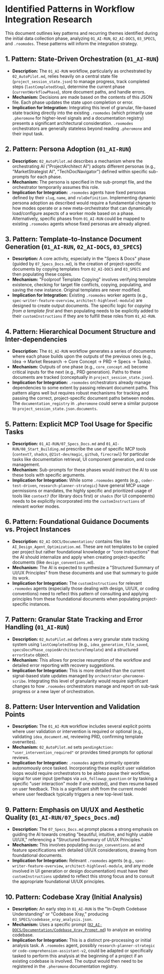 # Identified Patterns in Workflow Integration Research

This document outlines key patterns and recurring themes identified during the initial data collection phase, analyzing `01_AI-RUN`, `02_AI-DOCS`, `03_SPECS`, and `.roomodes`. These patterns will inform the integration strategy.

## 1. Pattern: State-Driven Orchestration (`01_AI-RUN`)

*   **Description:** The `01_AI-RUN` workflow, particularly as orchestrated by `02_AutoPilot.md`, relies heavily on a central state file (`project_session_state.json`) to manage progress, track completed steps (`lastCompletedStep`), determine the current phase (`currentWorkflowPhase`), store document paths, and handle errors.
*   **Mechanism:** Decisions are made based on the contents of this JSON file. Each phase updates the state upon completion or error.
*   **Implication for Integration:** Integrating this level of granular, file-based state tracking directly into the existing `.roomodes` (which primarily use `.pheromone` for higher-level signals and a documentation registry) presents a significant architectural consideration. `.roomodes` orchestrators are generally stateless beyond reading `.pheromone` and their input task.

## 2. Pattern: Persona Adoption (`01_AI-RUN`)

*   **Description:** `02_AutoPilot.md` describes a mechanism where the orchestrating AI ("ProjectArchitect AI") adopts different personas (e.g., "MarketStrategist AI", "TechDocNavigator") defined within specific sub-prompts for each phase.
*   **Mechanism:** The persona is specified in the sub-prompt file, and the orchestrator temporarily assumes this role.
*   **Implication for Integration:** `.roomodes` agents have fixed personas defined by their `slug`, `name`, and `roleDefinition`. Implementing dynamic persona adoption as described would require a fundamental change to how modes operate or a new meta-orchestrator that can dynamically load/configure aspects of a worker mode based on a phase. Alternatively, specific phases from `01_AI-RUN` could be mapped to existing `.roomodes` agents whose fixed personas are already aligned.

## 3. Pattern: Template-to-Instance Document Generation (`01_AI-RUN`, `02_AI-DOCS`, `03_SPECS`)

*   **Description:** A core activity, especially in the "Specs & Docs" phase (guided by `07_Specs_Docs.md`), is the creation of project-specific documents by copying templates from `02_AI-DOCS` and `03_SPECS` and then populating these copies.
*   **Mechanism:** "Foolproof Template Copying" involves verifying template existence, checking for target file conflicts, copying, populating, and saving the new instance. Original templates are never modified.
*   **Implication for Integration:** Existing `.roomodes` worker agents (e.g., `spec-writer-feature-overview`, `architect-highlevel-module`) are designed to create output documents. The specific logic for *copying from a template first* and then populating needs to be explicitly added to their `customInstructions` if they are to fulfill these roles from `01_AI-RUN`.

## 4. Pattern: Hierarchical Document Structure and Inter-dependencies

*   **Description:** The `01_AI-RUN` workflow generates a series of documents where each phase builds upon the outputs of the previous ones (e.g., Idea -> Market Research -> Core Concept -> PRD -> Specs -> Tasks).
*   **Mechanism:** Outputs of one phase (e.g., `core_concept.md`) become critical inputs for the next (e.g., PRD generation). Paths to these documents are tracked (conceptually in `project_session_state.json`).
*   **Implication for Integration:** `.roomodes` orchestrators already manage dependencies to some extent by passing relevant document paths. This pattern aligns well but requires robust mechanisms for tracking and passing the correct, project-specific document paths between modes. The `documentation_registry` in `.pheromone` could serve a similar purpose to `project_session_state.json.documents`.

## 5. Pattern: Explicit MCP Tool Usage for Specific Tasks

*   **Description:** `01_AI-RUN/07_Specs_Docs.md` and `01_AI-RUN/08_Start_Building.md` prescribe the use of specific MCP tools (`context7`, `shadcn`, `@21st-dev/magic`, `github`, `firecrawl`) for particular tasks like documentation retrieval, UI component generation, and code management.
*   **Mechanism:** Sub-prompts for these phases would instruct the AI to use these tools with specific arguments.
*   **Implication for Integration:** While some `.roomodes` agents (e.g., `coder-test-driven`, `research-planner-strategic`) have general MCP usage permissions or mandates, the highly specific and prioritized usage of tools like `context7` (for library docs first) or `shadcn` (for UI components) needs to be explicitly incorporated into the `customInstructions` of relevant worker modes.

## 6. Pattern: Foundational Guidance Documents vs. Project Instances

*   **Description:** `02_AI-DOCS/Documentation/` contains files like `AI_Design_Agent_Optimization.md`. These are not templates to be copied per project but rather foundational knowledge or "core instructions" that the AI should internalize and apply when creating project-specific documents (like `design_conventions.md`).
*   **Mechanism:** The AI is expected to synthesize a "Structured Summary of UI/UX Principles" from these documents and use that summary to guide its work.
*   **Implication for Integration:** The `customInstructions` for relevant `.roomodes` agents (especially those dealing with design, UI/UX, or coding conventions) need to reflect this pattern of consulting and applying principles from these foundational documents when populating project-specific instances.

## 7. Pattern: Granular State Tracking and Error Handling (`01_AI-RUN`)

*   **Description:** `02_AutoPilot.md` defines a very granular state tracking system using `lastCompletedStep` (e.g., `idea_generation_file_saved`, `specsDocsPhase_copiedArchitectureTemplate`) and a structured `errorState` object.
*   **Mechanism:** This allows for precise resumption of the workflow and detailed error reporting with recovery suggestions.
*   **Implication for Integration:** This is more detailed than the current signal-based state updates managed by `orchestrator-pheromone-scribe`. Integrating this level of granularity would require significant changes to how `.roomodes` orchestrators manage and report on sub-task progress or a new layer of orchestration.

## 8. Pattern: User Intervention and Validation Points

*   **Description:** The `01_AI-RUN` workflow includes several explicit points where user validation or intervention is required or optional (e.g., validating `idea_document.md`, reviewing PRD, confirming template overwrites).
*   **Mechanism:** `02_AutoPilot.md` sets `pendingAction: "user_intervention_required"` or provides timed prompts for optional reviews.
*   **Implication for Integration:** `.roomodes` agents primarily operate autonomously once tasked. Incorporating these explicit user validation loops would require orchestrators to be ableto pause their workflow, signal for user input (perhaps via `ask_followup_question` or by tasking a specific "user interaction" mode if one existed), and then resume based on user feedback. This is a significant shift from the current model where user feedback typically triggers a new top-level task.

## 9. Pattern: Emphasis on UI/UX and Aesthetic Quality (`01_AI-RUN/07_Specs_Docs.md`)

*   **Description:** The `07_Specs_Docs.md` prompt places a strong emphasis on guiding the AI towards creating "beautiful, intuitive, and highly usable UI/UX," referencing a "Structured Summary of UI/UX Principles."
*   **Mechanism:** This involves populating `design_conventions.md` and feature specifications with detailed UI/UX considerations, drawing from foundational documents.
*   **Implication for Integration:** Relevant `.roomodes` agents (e.g., `spec-writer-feature-overview`, `architect-highlevel-module`, and any mode involved in UI generation or design documentation) must have their `customInstructions` updated to reflect this strong focus and to consult the appropriate foundational UI/UX principles.

## 10. Pattern: Codebase Xray (Initial Analysis)

*   **Description:** An early step in `01_AI-RUN` is the "In-Depth Codebase Understanding" or "Codebase Xray," producing `03_SPECS/codebase_xray_analysis.json`.
*   **Mechanism:** Uses a specific prompt ([`02_AI-DOCS/Documentation/Codebase_Xray_Prompt.md`](02_AI-DOCS/Documentation/Codebase_Xray_Prompt.md:1)) to analyze an existing codebase.
*   **Implication for Integration:** This is a distinct pre-processing or initial analysis task. A `.roomodes` agent, possibly `research-planner-strategic` or `code-comprehension-assistant-v2`, could be adapted or specifically tasked to perform this analysis at the beginning of a project if an existing codebase is involved. The output would then need to be registered in the `.pheromone` documentation registry.